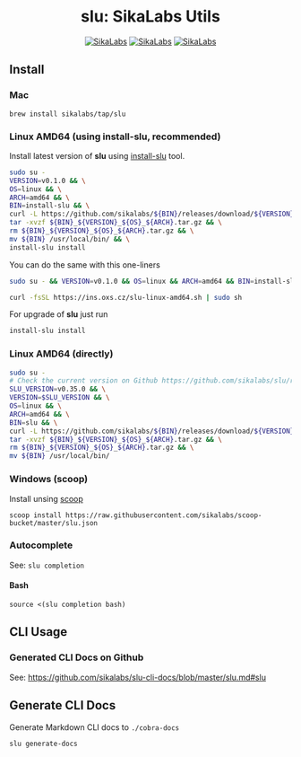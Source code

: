 <p align="center">
  <h1 align="center">slu: SikaLabs Utils</h1>
  <p align="center">
    <a href="https://opensource.sikalabs.com"><img alt="SikaLabs" src="https://img.shields.io/badge/OPENSOURCE BY-SIKALABS-131480?style=for-the-badge"></a>
    <a href="https://sikalabs.com"><img alt="SikaLabs" src="https://img.shields.io/badge/-sikalabs.com-gray?style=for-the-badge"></a>
    <a href="mailto:opensource@sikalabs.com"><img alt="SikaLabs" src="https://img.shields.io/badge/-opensource@sikalabs.com-gray?style=for-the-badge"></a>
  </p>
</p>

## Install

### Mac

```
brew install sikalabs/tap/slu
```

### Linux AMD64 (using install-slu, recommended)

Install latest version of **slu**  using [install-slu](https://github.com/sikalabs/install-slu) tool.

```bash
sudo su -
VERSION=v0.1.0 && \
OS=linux && \
ARCH=amd64 && \
BIN=install-slu && \
curl -L https://github.com/sikalabs/${BIN}/releases/download/${VERSION}/${BIN}_${VERSION}_${OS}_${ARCH}.tar.gz -o ${BIN}_${VERSION}_${OS}_${ARCH}.tar.gz && \
tar -xvzf ${BIN}_${VERSION}_${OS}_${ARCH}.tar.gz && \
rm ${BIN}_${VERSION}_${OS}_${ARCH}.tar.gz && \
mv ${BIN} /usr/local/bin/ && \
install-slu install
```

You can do the same with this one-liners

```bash
sudo su - && VERSION=v0.1.0 && OS=linux && ARCH=amd64 && BIN=install-slu && curl -L https://github.com/sikalabs/${BIN}/releases/download/${VERSION}/${BIN}_${VERSION}_${OS}_${ARCH}.tar.gz -o ${BIN}_${VERSION}_${OS}_${ARCH}.tar.gz && tar -xvzf ${BIN}_${VERSION}_${OS}_${ARCH}.tar.gz && rm ${BIN}_${VERSION}_${OS}_${ARCH}.tar.gz && mv ${BIN} /usr/local/bin/ && install-slu install
```

```bash
curl -fsSL https://ins.oxs.cz/slu-linux-amd64.sh | sudo sh
```

For upgrade of **slu** just run

```bash
install-slu install
```

### Linux AMD64 (directly)

```bash
sudo su -
# Check the current version on Github https://github.com/sikalabs/slu/releases
SLU_VERSION=v0.35.0 && \
VERSION=$SLU_VERSION && \
OS=linux && \
ARCH=amd64 && \
BIN=slu && \
curl -L https://github.com/sikalabs/${BIN}/releases/download/${VERSION}/${BIN}_${VERSION}_${OS}_${ARCH}.tar.gz -o ${BIN}_${VERSION}_${OS}_${ARCH}.tar.gz && \
tar -xvzf ${BIN}_${VERSION}_${OS}_${ARCH}.tar.gz && \
rm ${BIN}_${VERSION}_${OS}_${ARCH}.tar.gz && \
mv ${BIN} /usr/local/bin/
```

### Windows (scoop)

Install unsing [scoop](https://scoop.sh/)

```
scoop install https://raw.githubusercontent.com/sikalabs/scoop-bucket/master/slu.json
```

### Autocomplete

See: `slu completion`

#### Bash

```
source <(slu completion bash)
```

## CLI Usage

### Generated CLI Docs on Github

See: <https://github.com/sikalabs/slu-cli-docs/blob/master/slu.md#slu>

## Generate CLI Docs

Generate Markdown CLI docs to `./cobra-docs`

```
slu generate-docs
```
